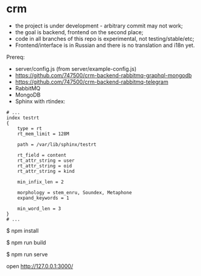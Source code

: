 # crm

- the project is under development - arbitrary commit may not work;
- the goal is backend, frontend on the second place;
- code in all branches of this repo is experimental, not testing/stable/etc;
- Frontend/interface is in Russian and there is no translation and i18n yet.

Prereq:

- server/config.js (from server/example-config.js)
- https://github.com/747500/crm-backend-rabbitmq-graphql-mongodb
- https://github.com/747500/crm-backend-rabbitmq-telegram
- RabbitMQ
- MongoDB
- Sphinx with rtindex:
```
# ...
index testrt
{
    type = rt
    rt_mem_limit = 128M

    path = /var/lib/sphinx/testrt

    rt_field = content
    rt_attr_string = user
    rt_attr_string = oid
    rt_attr_string = kind

    min_infix_len = 2

    morphology = stem_enru, Soundex, Metaphone
    expand_keywords = 1

    min_word_len = 3
}
# ...
```


$ npm install

$ npm run build

$ npm run serve

open http://127.0.0.1:3000/
